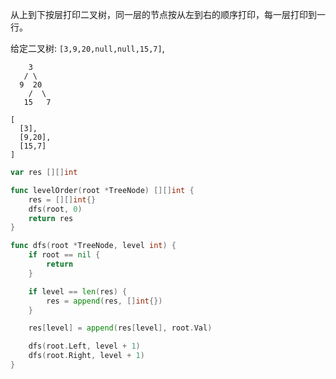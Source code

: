 从上到下按层打印二叉树，同一层的节点按从左到右的顺序打印，每一层打印到一行。

给定二叉树: `[3,9,20,null,null,15,7]`,

```
    3
   / \
  9  20
    /  \
   15   7
```

```
[
  [3],
  [9,20],
  [15,7]
]
```

```go
var res [][]int

func levelOrder(root *TreeNode) [][]int {
    res = [][]int{}
    dfs(root, 0)
    return res
}

func dfs(root *TreeNode, level int) {
    if root == nil {
        return
    }

    if level == len(res) {
        res = append(res, []int{})
    }

    res[level] = append(res[level], root.Val)

    dfs(root.Left, level + 1)
    dfs(root.Right, level + 1)
}
```

